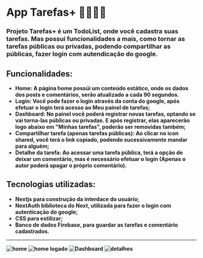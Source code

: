 #  <b> App Tarefas+ 🧑🏽‍💻📃

### Projeto Tarefas+ é um TodoList, onde você cadastra suas tarefas. Mas possui funcionalidades a mais, como tornar as tarefas públicas ou privadas, podendo compartilhar as públicas, fazer login com autendicação do google.

## Funcionalidades:
- Home: A página home possúi um conteúdo estático, onde os dados dos posts e comentários, serão atualizado a cada 90 segundos.
- Login: Você pode fazer o login através da conta do google, após efetuar o login terá acesso ao Meu painel de tarefas;
- Dashboard: No painel você poderá registrar novas tarefas, optando se vai torna-las públicas ou privadas. E após registrar, elas aparecerão logo abaixo em "Minhas tarefas", poderão ser removidas também;
- Compartilhar tarefa (apenas tarefas públicas): Ao clicar no icon shared, você terá o link copiado, podendo sucessivamente mandar para alguém;
- Detalhe da tarefa: Ao acessar uma tarefa pública, terá a opção de deixar um comentário, mas é necessário efetuar o login (Apenas o autor poderá apagar o próprio comentário).

## Tecnologias utilizadas:
- Nextjs para construção da interdace do usuário;
- NextAuth biblioteca do Next, utilizada para fazer o login com autenticação do google;
- CSS para estilizar;
- Banco de dados Firebase, para guardar as tarefas e comentário cadastrados.



<hr>

![home](https://github.com/Denis-moreira98/app-tarefas/assets/72985107/24685371-4508-4277-922b-311649d543fe)
![home logado](https://github.com/Denis-moreira98/app-tarefas/assets/72985107/ff9b908f-d9d7-4f12-8760-5f038df8322e)
![Dashboard](https://github.com/Denis-moreira98/app-tarefas/assets/72985107/1450c286-afe5-444b-a202-2a96f769f3dc)
![detalhes ](https://github.com/Denis-moreira98/app-tarefas/assets/72985107/f6512d34-de0e-437d-99f6-51bdef686408)



